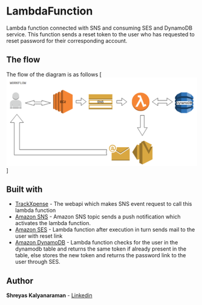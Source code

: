 # LambdaFunction

Lambda function connected with SNS and consuming SES and DynamoDB service. This function sends a reset token to the user who has requested to reset password for their corresponding account.

## The flow

The flow of the diagram is as follows
[![Alt Function_flow](https://github.com/ShreyasKraman/LambdaFunction/blob/master/LambdaFunctionCall.PNG)]


## Built with

* [TrackXpense](https://github.com/ShreyasKraman/TracXpense) - The webapi which makes SNS event request to call this lambda function
* [Amazon SNS](https://aws.amazon.com/sns/) - Amazon SNS topic sends a push notification which activates the lambda function.
* [Amazon SES](https://aws.amazon.com/ses/) - Lambda function after execution in turn sends mail to the user with reset link
* [Amazon DynamoDB](https://aws.amazon.com/dynamodb/) - Lambda function checks for the user in the dynamodb table and returns the same token if already present in the table, else stores the new token and returns the password link to the user through SES.

## Author

**Shreyas Kalyanaraman** - [Linkedin](https://www.linkedin.com/in/shreyaskalyanaraman)



